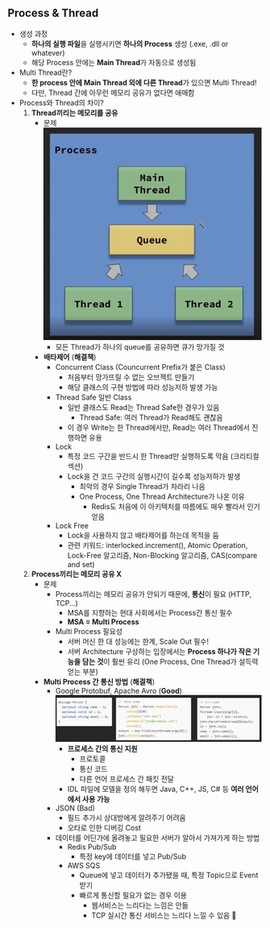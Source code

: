 ## Process & Thread
- 생성 과정
	- **하나의 실행 파일**을 실행시키면 **하나의 Process** 생성 (.exe, .dll or whatever)
	- 해당 Process 안에는 **Main Thread**가 자동으로 생성됨
- Multi Thread란?
	- **한 process 안에 Main Thread 외에 다른 Thread**가 있으면 Multi Thread!
	- 다만, Thread 간에 아무런 메모리 공유가 없다면 애매함
- Process와 Thread의 차이?
	1. **Thread끼리는 메모리를 공유**
		- 문제
			![](../image/threads_with_same_queue.png)
			- 모든 Thread가 하나의 queue를 공유하면 큐가 망가질 것
		- **배타제어** (**해결책**)
			- Concurrent Class (Councurrent Prefix가 붙은 Class)
				- 처음부터 망가뜨릴 수 없는 오브젝트 만들기
				- 해당 클래스의 구현 방법에 따라 성능저하 발생 가능
			- Thread Safe 일반 Class
				- 일반 클래스도 Read는 Thread Safe한 경우가 있음
					- Thread Safe: 여러 Thread가 Read해도 괜찮음
				- 이 경우 Write는 한 Thread에서만, Read는 여러 Thread에서 진행하면 유용
			- Lock
				- 특정 코드 구간을 반드시 한 Thread만 실행하도록 막음 (크리티컬 섹션)
				- Lock을 건 코드 구간의 실행시간이 길수록 성능저하가 발생
					- 최악의 경우 Single Thread가 차라리 나음
					- One Process, One Thread Architecture가 나온 이유
						- Redis도 처음에 이 아키텍처를 따름에도 매우 빨라서 인기 얻음
			- Lock Free
				- Lock을 사용하지 않고 배타제어를 하는데 목적을 둠
				- 관련 키워드: interlocked.increment(), Atomic Operation, Lock-Free 알고리즘, Non-Blocking 알고리즘, CAS(compare and set)
	2. **Process끼리는 메모리 공유 X**
		- 문제
			- Process끼리는 메모리 공유가 안되기 때문에, **통신**이 필요 (HTTP, TCP...)
				- MSA를 지향하는 현대 사회에서는 Process간 통신 필수
				- **MSA = Multi Process**
			- Multi Process 필요성
				- 서버 머신 한 대 성능에는 한계, Scale Out 필수!
				- 서버 Architecture 구상하는 입장에서는 **Process 하나가 작은 기능을 담는 것**이 훨씬 유리 (One Process, One Thread가 설득력 얻는 부분)
		- **Multi Process 간 통신 방법** (**해결책**)
			- Google Protobuf, Apache Avro (**Good**)
				![](../image/idl_with_different_language.png)
				- **프로세스 간의 통신 지원**
					- 프로토콜
					- 통신 코드
					- 다른 언어 프로세스 간 패킷 전달
				- IDL 파일에 모델을 정의 해두면 Java, C++, JS, C# 등 **여러 언어에서 사용 가능**
			- JSON (Bad)
				- 필드 추가시 상대방에게 알려주기 어려움
				- 오타로 인한 디버깅 Cost
			- 데이터를 어딘가에 올려놓고 필요한 서버가 알아서 가져가게 하는 방법
				- Redis Pub/Sub
					- 특정 key에 데이터를 넣고 Pub/Sub
				- AWS SQS
					- Queue에 넣고 데이터가 추가됐을 때, 특정 Topic으로 Event 받기
					- 빠르게 통신할 필요가 없는 경우 이용
						- 웹서비스는 느리다는 느낌은 안듦
						- TCP 실시간 통신 서비스는 느리다 느낄 수 있음
	